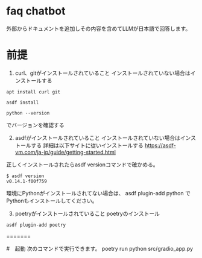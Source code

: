 # faq chatbot

外部からドキュメントを追加しその内容を含めてLLMが日本語で回答します。

# 前提
1. curl、gitがインストールされていること
インストールされていない場合はインストールする
```
apt install curl git
```

```
asdf install
```

```
python --version
```
でバージョンを確認する


2. asdfがインストールされていること
インストールされていない場合はインストールする
詳細は以下サイトに従いインストールする
https://asdf-vm.com/ja-jp/guide/getting-started.html

正しくインストールされたらasdf versionコマンドで確かめる。

```
$ asdf version
v0.14.1-f00f759

```




環境にPythonがインストールされてない場合は、
asdf plugin-add python
でPythonもインストールしてください。

3. poetryがインストールされていること
poetryのインストール

```
asdf plugin-add poetry
```

=======

#　起動
次のコマンドで実行できます。
poetry run python src/gradio_app.py

